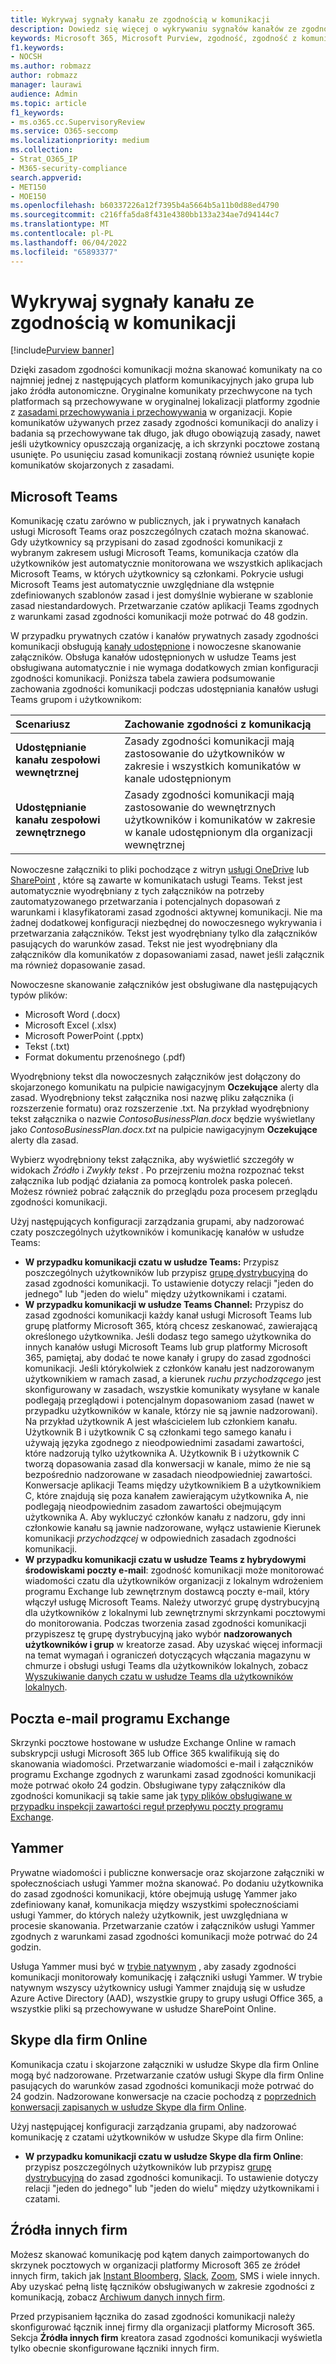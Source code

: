 ```yaml
---
title: Wykrywaj sygnały kanału ze zgodnością w komunikacji
description: Dowiedz się więcej o wykrywaniu sygnałów kanałów ze zgodnością z komunikacją.
keywords: Microsoft 365, Microsoft Purview, zgodność, zgodność z komunikacją
f1.keywords:
- NOCSH
ms.author: robmazz
author: robmazz
manager: laurawi
audience: Admin
ms.topic: article
f1_keywords:
- ms.o365.cc.SupervisoryReview
ms.service: O365-seccomp
ms.localizationpriority: medium
ms.collection:
- Strat_O365_IP
- M365-security-compliance
search.appverid:
- MET150
- MOE150
ms.openlocfilehash: b60337226a12f7395b4a5664b5a11b0d88ed4790
ms.sourcegitcommit: c216ffa5da8f431e4380bb133a234ae7d94144c7
ms.translationtype: MT
ms.contentlocale: pl-PL
ms.lasthandoff: 06/04/2022
ms.locfileid: "65893377"
---
```

# <a name="detect-channel-signals-with-communication-compliance"></a>Wykrywaj sygnały kanału ze zgodnością w komunikacji

[!include[Purview banner](../includes/purview-rebrand-banner.md)]

Dzięki zasadom zgodności komunikacji można skanować komunikaty na co najmniej jednej z następujących platform komunikacyjnych jako grupa lub jako źródła autonomiczne. Oryginalne komunikaty przechwycone na tych platformach są przechowywane w oryginalnej lokalizacji platformy zgodnie z [zasadami przechowywania i przechowywania](/microsoft-365/compliance/information-governance) w organizacji. Kopie komunikatów używanych przez zasady zgodności komunikacji do analizy i badania są przechowywane tak długo, jak długo obowiązują zasady, nawet jeśli użytkownicy opuszczają organizację, a ich skrzynki pocztowe zostaną usunięte. Po usunięciu zasad komunikacji zostaną również usunięte kopie komunikatów skojarzonych z zasadami.

## <a name="microsoft-teams"></a>Microsoft Teams

Komunikację czatu zarówno w publicznych, jak i prywatnych kanałach usługi Microsoft Teams oraz poszczególnych czatach można skanować. Gdy użytkownicy są przypisani do zasad zgodności komunikacji z wybranym zakresem usługi Microsoft Teams, komunikacja czatów dla użytkowników jest automatycznie monitorowana we wszystkich aplikacjach Microsoft Teams, w których użytkownicy są członkami. Pokrycie usługi Microsoft Teams jest automatycznie uwzględniane dla wstępnie zdefiniowanych szablonów zasad i jest domyślnie wybierane w szablonie zasad niestandardowych. Przetwarzanie czatów aplikacji Teams zgodnych z warunkami zasad zgodności komunikacji może potrwać do 48 godzin.

W przypadku prywatnych czatów i kanałów prywatnych zasady zgodności komunikacji obsługują [kanały udostępnione](/MicrosoftTeams/shared-channels) i nowoczesne skanowanie załączników. Obsługa kanałów udostępnionych w usłudze Teams jest obsługiwana automatycznie i nie wymaga dodatkowych zmian konfiguracji zgodności komunikacji. Poniższa tabela zawiera podsumowanie zachowania zgodności komunikacji podczas udostępniania kanałów usługi Teams grupom i użytkownikom:

|**Scenariusz**|**Zachowanie zgodności z komunikacją**|
|:-----------|:------------------------------------|
| **Udostępnianie kanału zespołowi wewnętrznej** | Zasady zgodności komunikacji mają zastosowanie do użytkowników w zakresie i wszystkich komunikatów w kanale udostępnionym |
| **Udostępnianie kanału zespołowi zewnętrznego** | Zasady zgodności komunikacji mają zastosowanie do wewnętrznych użytkowników i komunikatów w zakresie w kanale udostępnionym dla organizacji wewnętrznej |

Nowoczesne załączniki to pliki pochodzące z witryn [usługi OneDrive](/onedrive/plan-onedrive-enterprise#modern-attachments) lub [SharePoint](/sharepoint/dev/solution-guidance/modern-experience-customizations) , które są zawarte w komunikatach usługi Teams. Tekst jest automatycznie wyodrębniany z tych załączników na potrzeby zautomatyzowanego przetwarzania i potencjalnych dopasowań z warunkami i klasyfikatorami zasad zgodności aktywnej komunikacji. Nie ma żadnej dodatkowej konfiguracji niezbędnej do nowoczesnego wykrywania i przetwarzania załączników. Tekst jest wyodrębniany tylko dla załączników pasujących do warunków zasad. Tekst nie jest wyodrębniany dla załączników dla komunikatów z dopasowaniami zasad, nawet jeśli załącznik ma również dopasowanie zasad.

Nowoczesne skanowanie załączników jest obsługiwane dla następujących typów plików:

- Microsoft Word (.docx)
- Microsoft Excel (.xlsx)
- Microsoft PowerPoint (.pptx)
- Tekst (.txt)
- Format dokumentu przenośnego (.pdf)

Wyodrębniony tekst dla nowoczesnych załączników jest dołączony do skojarzonego komunikatu na pulpicie nawigacyjnym **Oczekujące** alerty dla zasad. Wyodrębniony tekst załącznika nosi nazwę pliku załącznika (i rozszerzenie formatu) oraz rozszerzenie .txt. Na przykład wyodrębniony tekst załącznika o nazwie *ContosoBusinessPlan.docx* będzie wyświetlany jako *ContosoBusinessPlan.docx.txt* na pulpicie nawigacyjnym **Oczekujące** alerty dla zasad.

Wybierz wyodrębniony tekst załącznika, aby wyświetlić szczegóły w widokach *Źródło* i *Zwykły tekst* . Po przejrzeniu można rozpoznać tekst załącznika lub podjąć działania za pomocą kontrolek paska poleceń. Możesz również pobrać załącznik do przeglądu poza procesem przeglądu zgodności komunikacji.

Użyj następujących konfiguracji zarządzania grupami, aby nadzorować czaty poszczególnych użytkowników i komunikację kanałów w usłudze Teams:

- **W przypadku komunikacji czatu w usłudze Teams:** Przypisz poszczególnych użytkowników lub przypisz [grupę dystrybucyjną](https://support.office.com/article/Distribution-groups-E8BA58A8-FAB2-4AAF-8AA1-2A304052D2DE) do zasad zgodności komunikacji. To ustawienie dotyczy relacji "jeden do jednego" lub "jeden do wielu" między użytkownikami i czatami.
- **W przypadku komunikacji w usłudze Teams Channel:** Przypisz do zasad zgodności komunikacji każdy kanał usługi Microsoft Teams lub grupę platformy Microsoft 365, którą chcesz zeskanować, zawierającą określonego użytkownika. Jeśli dodasz tego samego użytkownika do innych kanałów usługi Microsoft Teams lub grup platformy Microsoft 365, pamiętaj, aby dodać te nowe kanały i grupy do zasad zgodności komunikacji. Jeśli którykolwiek z członków kanału jest nadzorowanym użytkownikiem w ramach zasad, a kierunek *ruchu przychodzącego* jest skonfigurowany w zasadach, wszystkie komunikaty wysyłane w kanale podlegają przeglądowi i potencjalnym dopasowaniom zasad (nawet w przypadku użytkowników w kanale, którzy nie są jawnie nadzorowani). Na przykład użytkownik A jest właścicielem lub członkiem kanału. Użytkownik B i użytkownik C są członkami tego samego kanału i używają języka zgodnego z nieodpowiednimi zasadami zawartości, które nadzorują tylko użytkownika A. Użytkownik B i użytkownik C tworzą dopasowania zasad dla konwersacji w kanale, mimo że nie są bezpośrednio nadzorowane w zasadach nieodpowiedniej zawartości. Konwersacje aplikacji Teams między użytkownikiem B a użytkownikiem C, które znajdują się poza kanałem zawierającym użytkownika A, nie podlegają nieodpowiednim zasadom zawartości obejmującym użytkownika A. Aby wykluczyć członków kanału z nadzoru, gdy inni członkowie kanału są jawnie nadzorowane, wyłącz ustawienie Kierunek komunikacji *przychodzącej* w odpowiednich zasadach zgodności komunikacji.
- **W przypadku komunikacji czatu w usłudze Teams z hybrydowymi środowiskami poczty e-mail**: zgodność komunikacji może monitorować wiadomości czatu dla użytkowników organizacji z lokalnym wdrożeniem programu Exchange lub zewnętrznym dostawcą poczty e-mail, który włączył usługę Microsoft Teams. Należy utworzyć grupę dystrybucyjną dla użytkowników z lokalnymi lub zewnętrznymi skrzynkami pocztowymi do monitorowania. Podczas tworzenia zasad zgodności komunikacji przypiszesz tę grupę dystrybucyjną jako wybór **nadzorowanych użytkowników i grup** w kreatorze zasad. Aby uzyskać więcej informacji na temat wymagań i ograniczeń dotyczących włączania magazynu w chmurze i obsługi usługi Teams dla użytkowników lokalnych, zobacz [Wyszukiwanie danych czatu w usłudze Teams dla użytkowników lokalnych](search-cloud-based-mailboxes-for-on-premises-users.md).

## <a name="exchange-email"></a>Poczta e-mail programu Exchange

Skrzynki pocztowe hostowane w usłudze Exchange Online w ramach subskrypcji usługi Microsoft 365 lub Office 365 kwalifikują się do skanowania wiadomości. Przetwarzanie wiadomości e-mail i załączników programu Exchange zgodnych z warunkami zasad zgodności komunikacji może potrwać około 24 godzin. Obsługiwane typy załączników dla zgodności komunikacji są takie same jak [typy plików obsługiwane w przypadku inspekcji zawartości reguł przepływu poczty programu Exchange](/exchange/security-and-compliance/mail-flow-rules/inspect-message-attachments#supported-file-types-for-mail-flow-rule-content-inspection).

## <a name="yammer"></a>Yammer

Prywatne wiadomości i publiczne konwersacje oraz skojarzone załączniki w społecznościach usługi Yammer można skanować. Po dodaniu użytkownika do zasad zgodności komunikacji, które obejmują usługę Yammer jako zdefiniowany kanał, komunikacja między wszystkimi społecznościami usługi Yammer, do których należy użytkownik, jest uwzględniana w procesie skanowania. Przetwarzanie czatów i załączników usługi Yammer zgodnych z warunkami zasad zgodności komunikacji może potrwać do 24 godzin. 

Usługa Yammer musi być w [trybie natywnym](/yammer/configure-your-yammer-network/overview-native-mode) , aby zasady zgodności komunikacji monitorowały komunikację i załączniki usługi Yammer. W trybie natywnym wszyscy użytkownicy usługi Yammer znajdują się w usłudze Azure Active Directory (AAD), wszystkie grupy to grupy usługi Office 365, a wszystkie pliki są przechowywane w usłudze SharePoint Online.

## <a name="skype-for-business-online"></a>Skype dla firm Online

Komunikacja czatu i skojarzone załączniki w usłudze Skype dla firm Online mogą być nadzorowane. Przetwarzanie czatów usługi Skype dla firm Online pasujących do warunków zasad zgodności komunikacji może potrwać do 24 godzin. Nadzorowane konwersacje na czacie pochodzą z [poprzednich konwersacji zapisanych w usłudze Skype dla firm Online](https://support.office.com/article/Find-a-previous-Skype-for-Business-conversation-18892eba-5f18-4281-8c87-fd48bd72e6a2).  

Użyj następującej konfiguracji zarządzania grupami, aby nadzorować komunikację z czatami użytkowników w usłudze Skype dla firm Online:

- **W przypadku komunikacji czatu w usłudze Skype dla firm Online**: przypisz poszczególnych użytkowników lub przypisz [grupę dystrybucyjną](https://support.office.com/article/Distribution-groups-E8BA58A8-FAB2-4AAF-8AA1-2A304052D2DE) do zasad zgodności komunikacji. To ustawienie dotyczy relacji "jeden do jednego" lub "jeden do wielu" między użytkownikami i czatami.

## <a name="third-party-sources"></a>Źródła innych firm

Możesz skanować komunikację pod kątem danych zaimportowanych do skrzynek pocztowych w organizacji platformy Microsoft 365 ze źródeł innych firm, takich jak [Instant Bloomberg](archive-instant-bloomberg-data.md), [Slack](archive-slack-data.md), [Zoom](archive-zoommeetings-data.md), SMS i wiele innych. Aby uzyskać pełną listę łączników obsługiwanych w zakresie zgodności z komunikacją, zobacz [Archiwum danych innych firm](archiving-third-party-data.md).

Przed przypisaniem łącznika do zasad zgodności komunikacji należy skonfigurować łącznik innej firmy dla organizacji platformy Microsoft 365. Sekcja **Źródła innych firm** kreatora zasad zgodności komunikacji wyświetla tylko obecnie skonfigurowane łączniki innych firm.
